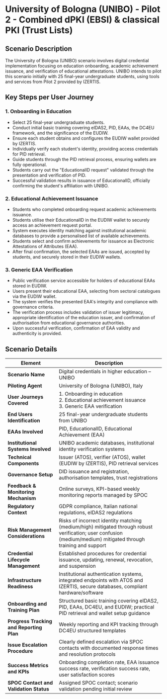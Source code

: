 # University of Bologna (UNIBO) - Pilot 2 - Combined dPKI (EBSI) & classical PKI (Trust Lists)

## Scenario Description

The University of Bologna (UNIBO) scenario involves digital credential implementation focusing on education onboarding, academic achievement issuance, and verification of educational attestations. UNIBO intends to pilot this scenario initially with 25 final-year undergraduate students, using tools and services from Pilot 2 provided by IZERTIS.

## Key Steps per User Journey

### 1. Onboarding in Education
- Select 25 final-year undergraduate students.
- Conduct initial basic training covering eIDAS2, PID, EAAs, the DC4EU framework, and the significance of the EUDIW.
- Ensure each student obtains and configures the EUDIW wallet provided by IZERTIS.
- Individually verify each student's identity, providing access credentials for PID retrieval.
- Guide students through the PID retrieval process, ensuring wallets are fully operational.
- Students carry out the "EducationalID request" validated through the presentation and verification of PID.
- Successful validation results in issuance of EducationalID, officially confirming the student's affiliation with UNIBO.

### 2. Educational Achievement Issuance
- Students who completed onboarding request academic achievements issuance.
- Students utilise their EducationalID in the EUDIW wallet to securely access an achievement request portal.
- System executes identity matching against institutional academic databases to provide a personalised list of available achievements.
- Students select and confirm achievements for issuance as Electronic Attestations of Attributes (EAA).
- After final confirmation, the selected EAAs are issued, accepted by students, and securely stored in their EUDIW wallets.

### 3. Generic EAA Verification
- Public verification service accessible for holders of educational EAAs stored in EUDIW.
- Users present their educational EAA, selecting from sectoral catalogues via the EUDIW wallet.
- The system verifies the presented EAA's integrity and compliance with governance criteria.
- The verification process includes validation of issuer legitimacy, appropriate identification of the education issuer, and confirmation of authorisation from educational governance authorities.
- Upon successful verification, confirmation of EAA validity and authenticity is provided.

## Scenario Details

| Element                                   | Description                                                                                                  |
|-------------------------------------------|--------------------------------------------------------------------------------------------------------------|
| **Scenario Name**                         | Digital credentials in higher education – UNIBO                                                              |
| **Piloting Agent**                        | University of Bologna (UNIBO), Italy                                                                         |
| **User Journeys Covered**                 | 1. Onboarding in education<br>2. Educational achievement issuance<br>3. Generic EAA verification             |
| **End Users Identification**              | 25 final-year undergraduate students from UNIBO                                                              |
| **EAAs Involved**                         | PID, EducationalID, Educational Achievement (EAA)                                                            |
| **Institutional Systems Involved**        | UNIBO academic databases, institutional identity verification systems                                        |
| **Technical Components**                  | Issuer (ATOS), verifier (ATOS), wallet (EUDIW by IZERTIS), PID retrieval services                            |
| **Governance Setup**                      | DID issuance and registration, authorisation templates, trust registrations                                  |
| **Feedback & Monitoring Mechanism**       | Online surveys, KPI-based weekly monitoring reports managed by SPOC                                          |
| **Regulatory Context**                    | GDPR compliance, Italian national regulations, eIDAS2 regulations                                            |
| **Risk Management Considerations**        | Risks of incorrect identity matching (medium/high) mitigated through robust verification; user confusion (medium/medium) mitigated through training and support |
| **Credential Lifecycle Management**       | Established procedures for credential issuance, updating, renewal, revocation, and suspension                |
| **Infrastructure Readiness**              | Institutional authentication systems, integrated endpoints with ATOS and IZERTIS, secure databases, compliant hardware/software |
| **Onboarding and Training Plan**          | Structured basic training covering eIDAS2, PID, EAAs, DC4EU, and EUDIW; practical PID retrieval and wallet setup guidance |
| **Progress Tracking and Reporting Plan**  | Weekly reporting and KPI tracking through DC4EU structured templates                                         |
| **Issue Escalation Procedure**            | Clearly defined escalation via SPOC contacts with documented response times and resolution protocols         |
| **Success Metrics and KPIs**              | Onboarding completion rate, EAA issuance success rate, verification success rate, user satisfaction scores   |
| **SPOC Contact and Validation Status**    | Assigned SPOC contact; scenario validation pending initial review                                            |
